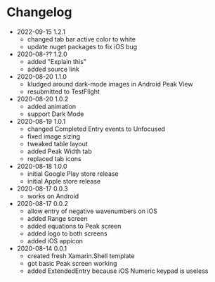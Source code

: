 # Changelog

- 2022-09-15 1.2.1
    - changed tab bar active color to white
    - update nuget packages to fix iOS bug
- 2020-08-?? 1.2.0
    - added "Explain this"
    - added source link
- 2020-08-20 1.1.0
    - kludged around dark-mode images in Android Peak View
    - resubmitted to TestFlight
- 2020-08-20 1.0.2
    - added animation
    - support Dark Mode
- 2020-08-19 1.0.1
    - changed Completed Entry events to Unfocused
    - fixed image sizing
    - tweaked table layout
    - added Peak Width tab
    - replaced tab icons
- 2020-08-18 1.0.0
    - initial Google Play store release
    - initial Apple store release
- 2020-08-17 0.0.3
    - works on Android
- 2020-08-17 0.0.2
    - allow entry of negative wavenumbers on iOS
    - added Range screen
    - added equations to Peak screen
    - added logo to both screens
    - added iOS appicon
- 2020-08-14 0.0.1
    - created fresh Xamarin.Shell template
    - got basic Peak screen working
    - added ExtendedEntry because iOS Numeric keypad is useless
